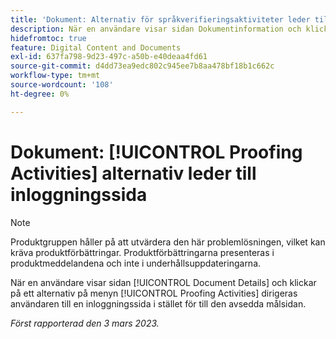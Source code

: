 ```yaml
---
title: 'Dokument: Alternativ för språkverifieringsaktiviteter leder till inloggningssida'
description: När en användare visar sidan Dokumentinformation och klickar på ett alternativ på menyn Korrekturaktiviteter dirigeras användaren till en inloggningssida i stället för till den avsedda målsidan.
hidefromtoc: true
feature: Digital Content and Documents
exl-id: 637fa798-9d23-497c-a50b-e40deaa4fd61
source-git-commit: d4dd73ea9edc802c945ee7b8aa478bf18b1c662c
workflow-type: tm+mt
source-wordcount: '108'
ht-degree: 0%

---
```


# Dokument: [!UICONTROL Proofing Activities] alternativ leder till inloggningssida

<!--This article is on WF and WFP TOCs-->
<!--Converted to story-->

>[!NOTE]
>
>Produktgruppen håller på att utvärdera den här problemlösningen, vilket kan kräva produktförbättringar. Produktförbättringarna presenteras i produktmeddelandena och inte i underhållsuppdateringarna.

När en användare visar sidan [!UICONTROL Document Details] och klickar på ett alternativ på menyn [!UICONTROL Proofing Activities] dirigeras användaren till en inloggningssida i stället för till den avsedda målsidan.

_Först rapporterad den 3 mars 2023._
